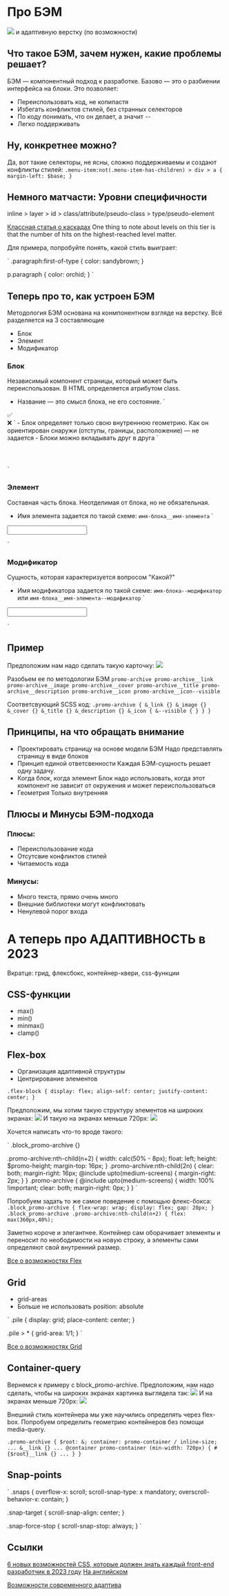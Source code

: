 # Про БЭМ
![](bem_intro.png)
и адаптивную верстку (по возможности)

## Что такое БЭМ, зачем нужен, какие проблемы решает?
БЭМ — компонентный подход к разработке. Базово — это о разбиении интерфейса на блоки. 
Это позволяет:
- Переиспользовать код, не копипастя
- Избегать конфликтов стилей, без странных селекторов
- По коду понимать, что он делает, а значит --
- Легко поддерживать

## Ну, конкретнее можно?
Да, вот такие селекторы, не ясны, сложно поддерживаемы и создают конфликты стилей:
`
.menu-item:not(.menu-item-has-children) > div > a {
	margin-left: $base;
}
`

## Немного матчасти: Уровни специфичности

inline > layer > id > class/attribute/pseudo-class > type/pseudo-element

[Классная статья о каскадах](https://2019.wattenberger.com/blog/css-cascade)
One thing to note about levels on this tier is that the number of hits on the highest-reached level matter.



Для примера, попробуйте понять, какой стиль выиграет:

`
.paragraph:first-of-type {
  color: sandybrown;
}

p.paragraph {
  color: orchid;
}
`

## Теперь про то, как устроен БЭМ
Методология БЭМ основана на конмпонентном взгляде на верстку. 
Всё разделяется на 3 составляющие
- Блок
- Элемент
- Модификатор

### Блок 
Независимый компонент страницы, который может быть переиспользован.  В HTML определяется атрибутом class.
- Название — это смысл блока, не его состояние.
`
<div class=“error”></div> ✅
<div class=“red-button”></div>❌
`
- Блок определяет только свою внутреннюю геометрию. Как он ориентирован снаружи (отступы, границы, расположение) — не задается
- Блоки можно вкладывать друг в друга
`
<!-- Блок `header` -->
<header class="header">
    <!-- Вложенный блок `logo` -->
    <div class="logo"></div>
</header>
`

### Элемент 
Составная часть блока. Неотделимая от блока, но не обязательная.
- Имя элемента задается по такой схеме: `имя-блока__имя-элемента`
`
<form class="search-form">
    <!-- Элемент `input` блока `search-form` -->
    <input class=“search-form__input”>
</form>
`

### Модификатор
Сущность, которая характеризуется вопросом "Какой?"
- Имя модификатора задается по такой схеме: `имя-блока--модификатор` или `имя-блока__имя-элемента--модификатор` 
`
<form class="search-form">
    <!-- Элемент `input` блока `search-form` -->
    <input class=“search-form__input”>
</form>
`

## Пример
Предположим нам надо сделать такую карточку:
![](example.png)

Разобьем ее по методологии БЭМ
`
promo-archive
promo-archive__link
promo-archive__image
promo-archive__cover
promo-archive__title
promo-archive__description
promo-archive__icon
promo-archive__icon--visible
`

Соответсвующий SCSS код:
`
.promo-archive {
  &_link {}
  &_image {}
  &_cover {}
  &_title {}
  &_description {}
  &_icon {
    &--visible {
    }
  }
}
`

## Принципы, на что обращать внимание
- Проектировать страницу на основе модели БЭМ
Надо представлять страницу в виде блоков
- Принцип единой ответсвенности
Каждая БЭМ-сущность решает одну задачу. 
- Когда блок, когда элемент
Блок надо использовать, когда этот компонент не зависит от окружения и может переиспользоваться
- Геометрия
Только внутренняя

## Плюсы и Минусы БЭМ-подхода

### Плюсы:
- Переиспользование кода
- Отсутсвие конфликтов стилей
- Читаемость кода

### Минусы:
- Много текста, прямо очень много
- Внешние библиотеки могут конфликтовать
- Ненулевой порог входа



# А теперь про АДАПТИВНОСТЬ в 2023
Вкратце: грид, флексбокс, контейнер-квери, css-функции

## CSS-функции
- max()
- min()
- minmax()
- clamp()

## Flex-box
- Организация адаптивной структуры
- Центрирование элементов

`
.flex-block {
	display: flex;
	align-self: center;
	justify-content: center;
}
`

Предположим, мы хотим такую структуру элементов на широких экранах:
![](flex-container-abstract.png)
И такую на экранах меньше 720px:
![](flex-container-mobile-abstract.png)

Хочется написать что-то вроде такого:

`
.block_promo-archive {}

  .promo-archive:nth-child(n+2) {
    width: calc(50% - 8px);
    float: left;
    height: $promo-height;
    margin-top: 16px;
  }
  .promo-archive:nth-child(2n) {
    clear: both;
    margin-right: 16px;
    @include upto(medium-screens) { 
      margin-right: 2px;
    } 
  }
  .promo-archive {
    @include upto(medium-screens) {
      width: 100% !important;
      clear: both;
      margin-right: 0px;
    } 
  }
 `

Попробуем задать то же самое поведение с помощью флекс-бокса:
`
.block_promo-archive {
    flex-wrap: wrap;
    display: flex;
    gap: 20px;
}
.block_promo-archive .promo-archive:nth-child(n+2) {
    flex: max(360px,40%);
`

Заметно короче и элегантнее. Контейнер сам оборачивает элементы и переносит по неободимости на новую строку, а элементы сами определяют свой внутренний размер.


[Все о возможностях Flex](https://css-tricks.com/snippets/css/a-guide-to-flexbox/)

## Grid
- grid-areas
- Больше не использовать position: absolute

`
.pile {
  display: grid;
  place-content: center;
}

.pile > * {
  grid-area: 1/1;
}
`

[Все о возможностях Grid](https://css-tricks.com/snippets/css/complete-guide-grid/)


## Container-query
Вернемся к примеру с block_promo-archive. Предположим, нам надо сделать, чтобы на широких экранах картинка выглядела так:
![](flex-container.png)
И на экранах меньше 720px:
![](flex-container-mobile.png) 

Внешний стиль контейнера мы уже научились определять через flex-box. Попробуем определить геометрию контейнеров без помощи media-query.

`
.promo-archive {
  $root: &;
  container: promo-container / inline-size;
  ...
  &__link {}
  ...
  @container promo-container (min-width: 720px) {
  	#{$root}__link {}
  	...
  }
}
`

## Snap-points
`
.snaps {
  overflow-x: scroll;
  scroll-snap-type: x mandatory;
  overscroll-behavior-x: contain;
}

.snap-target {
  scroll-snap-align: center;
}

.snap-force-stop {
  scroll-snap-stop: always;
}
`

## Ссылки
[6 новых возможностей CSS, которые должен знать каждый front-end разработчик в 2023 году](https://habr.com/ru/articles/726224/)
[На английском](https://web.dev/6-css-snippets-every-front-end-developer-should-know-in-2023/)

[Возможности современного адаптива](https://ishadeed.com/)
